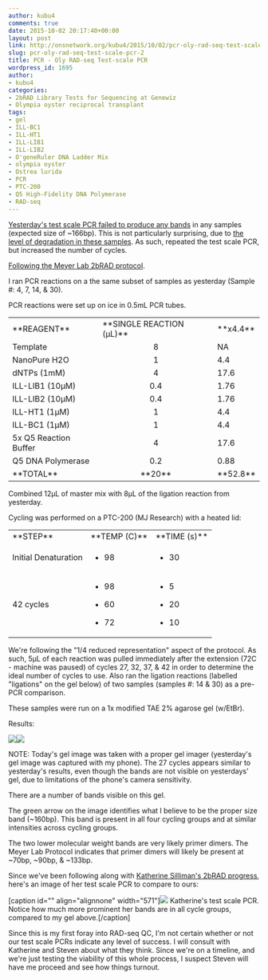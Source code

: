 ```yaml
---
author: kubu4
comments: true
date: 2015-10-02 20:17:40+00:00
layout: post
link: http://onsnetwork.org/kubu4/2015/10/02/pcr-oly-rad-seq-test-scale-pcr-2/
slug: pcr-oly-rad-seq-test-scale-pcr-2
title: PCR - Oly RAD-seq Test-scale PCR
wordpress_id: 1695
author:
- kubu4
categories:
- 2bRAD Library Tests for Sequencing at Genewiz
- Olympia oyster reciprocal transplant
tags:
- gel
- ILL-BC1
- ILL-HT1
- ILL-LIB1
- ILL-LIB2
- O'geneRuler DNA Ladder Mix
- olympia oyster
- Ostrea lurida
- PCR
- PTC-200
- Q5 High-Fidelity DNA Polymerase
- RAD-seq
---
```


[Yesterday's test scale PCR failed to produce any bands](http://onsnetwork.org/kubu4/2015/10/01/pcr-oly-rad-seq-test-scale-pcr/) in any samples (expected size of ~166bp). This is not particularly surprising, due to [the level of degradation in these samples](http://onsnetwork.org/kubu4/2015/09/17/agarose-gel-olympia-oyster-whole-body-gdna-integrity-check/). As such, repeated the test scale PCR, but increased the number of cycles.

[Following the Meyer Lab 2bRAD protocol](https://github.com/sr320/LabDocs/blob/master/protocols/External_Protocols/2bRAD_11Aug2015.pdf).

I ran PCR reactions on a the same subset of samples as yesterday (Sample #: 4, 7, 14, & 30).

PCR reactions were set up on ice in 0.5mL PCR tubes.

<table >
<tbody >
<tr >

<td >**REAGENT**
</td>

<td >**SINGLE REACTION (μL)**
</td>

<td >**x4.4**
</td>
</tr>
<tr >

<td >Template
</td>

<td style="text-align: center;" >8
</td>

<td >NA
</td>
</tr>
<tr >

<td >NanoPure H2O
</td>

<td style="text-align: center;" >1
</td>

<td >4.4
</td>
</tr>
<tr >

<td >dNTPs (1mM)
</td>

<td style="text-align: center;" >4
</td>

<td >17.6
</td>
</tr>
<tr >

<td >ILL-LIB1 (10μM)
</td>

<td style="text-align: center;" >0.4
</td>

<td >1.76
</td>
</tr>
<tr >

<td >ILL-LIB2 (10μM)
</td>

<td style="text-align: center;" >0.4
</td>

<td >1.76
</td>
</tr>
<tr >

<td >ILL-HT1 (1μM)
</td>

<td style="text-align: center;" >1
</td>

<td >4.4
</td>
</tr>
<tr >

<td >ILL-BC1 (1μM)
</td>

<td style="text-align: center;" >1
</td>

<td >4.4
</td>
</tr>
<tr >

<td >5x Q5 Reaction Buffer
</td>

<td style="text-align: center;" >4
</td>

<td >17.6
</td>
</tr>
<tr >

<td >Q5 DNA Polymerase
</td>

<td style="text-align: center;" >0.2
</td>

<td >0.88
</td>
</tr>
<tr >

<td >**TOTAL**
</td>

<td style="text-align: center;" >**20**
</td>

<td >**52.8**
</td>
</tr>
</tbody>
</table>



Combined 12μL of master mix with 8μL of the ligation reaction from yesterday.

Cycling was performed on a PTC-200 (MJ Research) with a heated lid:

<table >
<tbody >
<tr >

<td >**STEP**
</td>

<td style="text-align: left;" >**TEMP (C)**
</td>

<td >**TIME (s)**
</td>
</tr>
<tr >

<td >Initial Denaturation
</td>

<td >



    
  * 98



</td>

<td >



    
  * 30



</td>
</tr>
<tr >

<td >42 cycles
</td>

<td >



    
  * 98

    
  * 60

    
  * 72



</td>

<td >



    
  * 5

    
  * 20

    
  * 10



</td>
</tr>
</tbody>
</table>

We're following the "1/4 reduced representation" aspect of the protocol. As such, 5μL of each reaction was pulled immediately after the extension (72C - machine was paused) of cycles 27, 32, 37, & 42 in order to determine the ideal number of cycles to use. Also ran the ligation reactions (labelled "ligations" on the gel below) of two samples (samples #: 14 & 30) as a pre-PCR comparison.

These samples were run on a 1x modified TAE 2% agarose gel (w/EtBr).

Results:

[![](https://raw.githubusercontent.com/sr320/LabDocs/master/protocols/Commercial_Protocols/ThermoFisher_OgeneRuler_DNA_Ladder_Mix_F100439.jpg)](https://raw.githubusercontent.com/sr320/LabDocs/master/protocols/Commercial_Protocols/ThermoFisher_OgeneRuler_DNA_Ladder_Mix_F100439.jpg)[![](http://eagle.fish.washington.edu/Arabidopsis/20151002_oly_RAD_gel.jpg)](http://eagle.fish.washington.edu/Arabidopsis/20151002_oly_RAD_gel.jpg)





















NOTE: Today's gel image was taken with a proper gel imager (yesterday's gel image was captured with my phone). The 27 cycles appears similar to yesterday's results, even though the bands are not visible on yesterdays' gel, due to limitations of the phone's camera sensitivity.

There are a number of bands visible on this gel.

The green arrow on the image identifies what I believe to be the proper size band (~160bp). This band is present in all four cycling groups and at similar intensities across cycling groups.

The two lower molecular weight bands are very likely primer dimers. The Meyer Lab Protocol indicates that primer dimers will likely be present at ~70bp, ~90bp, & ~133bp.

Since we've been following along with [Katherine Silliman's 2bRAD progress](http://marinegenes.com/2015/09/23/tuesday-92215/), here's an image of her test scale PCR to compare to ours:

[caption id="" align="alignnone" width="571"][![](https://marinegenes.files.wordpress.com/2015/09/9_22_15.jpg)](https://marinegenes.files.wordpress.com/2015/09/9_22_15.jpg) Katherine's test scale PCR. Notice how much more prominent her bands are in all cycle groups, compared to my gel above.[/caption]



Since this is my first foray into RAD-seq QC, I'm not certain whether or not our test scale PCRs indicate any level of success. I will consult with Katherine and Steven about what they think. Since we're on a timeline, and we're just testing the viability of this whole process, I suspect Steven will have me proceed and see how things turnout.
